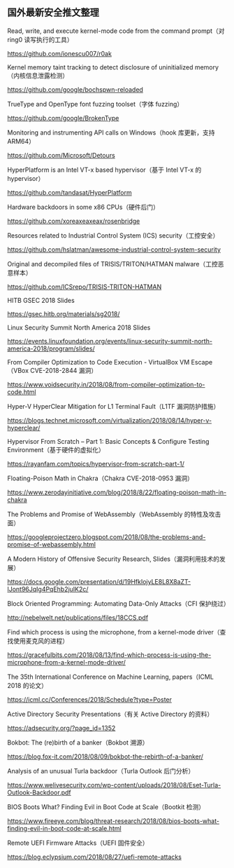 ## 国外最新安全推文整理

Read, write, and execute kernel-mode code from the command prompt（对 ring0 读写执行的工具）

https://github.com/ionescu007/r0ak



Kernel memory taint tracking to detect disclosure of uninitialized memory（内核信息泄露检测）

https://github.com/google/bochspwn-reloaded



TrueType and OpenType font fuzzing toolset（字体 fuzzing）

https://github.com/google/BrokenType



Monitoring and instrumenting API calls on Windows（hook 库更新，支持 ARM64）

https://github.com/Microsoft/Detours



HyperPlatform is an Intel VT-x based hypervisor（基于 Intel VT-x 的 hypervisor）

https://github.com/tandasat/HyperPlatform



Hardware backdoors in some x86 CPUs（硬件后门）

https://github.com/xoreaxeaxeax/rosenbridge



Resources related to Industrial Control System (ICS) security（工控安全）

https://github.com/hslatman/awesome-industrial-control-system-security



Original and decompiled files of TRISIS/TRITON/HATMAN malware（工控恶意样本）

https://github.com/ICSrepo/TRISIS-TRITON-HATMAN



HITB GSEC 2018 Slides

https://gsec.hitb.org/materials/sg2018/



Linux Security Summit North America 2018 Slides

https://events.linuxfoundation.org/events/linux-security-summit-north-america-2018/program/slides/



From Compiler Optimization to Code Execution - VirtualBox VM Escape（VBox CVE-2018-2844 漏洞）

https://www.voidsecurity.in/2018/08/from-compiler-optimization-to-code.html



Hyper-V HyperClear Mitigation for L1 Terminal Fault（L1TF 漏洞防护措施）

https://blogs.technet.microsoft.com/virtualization/2018/08/14/hyper-v-hyperclear/



Hypervisor From Scratch – Part 1: Basic Concepts & Configure Testing Environment（基于硬件的虚拟化）

https://rayanfam.com/topics/hypervisor-from-scratch-part-1/



Floating-Poison Math in Chakra（Chakra CVE-2018-0953 漏洞）

https://www.zerodayinitiative.com/blog/2018/8/22/floating-poison-math-in-chakra



The Problems and Promise of WebAssembly（WebAssembly 的特性及攻击面）

https://googleprojectzero.blogspot.com/2018/08/the-problems-and-promise-of-webassembly.html



A Modern History of Offensive Security Research, Slides（漏洞利用技术的发展）

https://docs.google.com/presentation/d/19HfkIojyLE8L8X8aZT-lJont96JqIg4PqEhb2juIK2c/



Block Oriented Programming: Automating Data-Only Attacks（CFI 保护绕过）

http://nebelwelt.net/publications/files/18CCS.pdf



Find which process is using the microphone, from a kernel-mode driver（查找使用麦克风的进程）

https://gracefulbits.com/2018/08/13/find-which-process-is-using-the-microphone-from-a-kernel-mode-driver/



The 35th International Conference on Machine Learning, papers（ICML 2018 的论文）

https://icml.cc/Conferences/2018/Schedule?type=Poster



Active Directory Security Presentations（有关 Active Directory 的资料）

https://adsecurity.org/?page_id=1352



Bokbot: The (re)birth of a banker（Bokbot 溯源）

https://blog.fox-it.com/2018/08/09/bokbot-the-rebirth-of-a-banker/



Analysis of an unusual Turla backdoor（Turla Outlook 后门分析）

https://www.welivesecurity.com/wp-content/uploads/2018/08/Eset-Turla-Outlook-Backdoor.pdf



BIOS Boots What? Finding Evil in Boot Code at Scale（Bootkit 检测）

https://www.fireeye.com/blog/threat-research/2018/08/bios-boots-what-finding-evil-in-boot-code-at-scale.html



Remote UEFI Firmware Attacks（UEFI 固件安全）

https://blog.eclypsium.com/2018/08/27/uefi-remote-attacks


